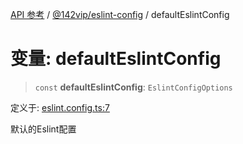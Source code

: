 [API 参考](../../../index.md) / [@142vip/eslint-config](../index.md) / defaultEslintConfig

# 变量: defaultEslintConfig

> `const` **defaultEslintConfig**: `EslintConfigOptions`

定义于: [eslint.config.ts:7](https://github.com/142vip/core-x/blob/d978b443ed1221c42602080459c0a22aae31b2d5/packages/eslint-config/src/eslint.config.ts#L7)

默认的Eslint配置
